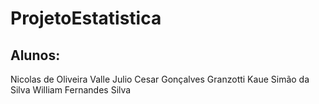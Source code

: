 # ProjetoEstatistica

## Alunos:
Nicolas de Oliveira Valle
Julio Cesar Gonçalves Granzotti
Kaue Simão da Silva
William Fernandes Silva
